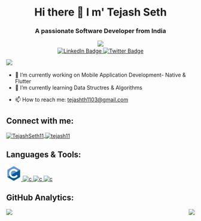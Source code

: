 ### <h1 align="center"> Hi there 👋 I m' Tejash Seth </h1>
<h3 align="center"> A passionate Software Developer from India </h3>
<div id="header" align="center">
  <img src="https://media.giphy.com/media/M9gbBd9nbDrOTu1Mqx/giphy.gif" width="100"/>
</div>

<div id="badges" align="center">
  <a href="https://www.linkedin.com/in/tejashseth11/">
    <img src="https://img.shields.io/badge/LinkedIn-blue?style=for-the-badge&logo=linkedin&logoColor=white" alt="LinkedIn Badge"/>
  </a>
  <a href="https://twitter.com/Tejash_Seth">
    <img src="https://img.shields.io/badge/Twitter-blue?style=for-the-badge&logo=twitter&logoColor=white" alt="Twitter Badge"/>
  </a>
</div>

![](https://komarev.com/ghpvc/?username=Tejash11&style=plastic-square)

<!-- **Tejash11/Tejash11** is a ✨ _special_ ✨ repository because its `README.md` (this file) appears on your GitHub profile. -->

<!-- Here are some ideas to get you started: -->

- 🔭 I’m currently working on Mobile Application Development- Native & Flutter
- 🌱 I’m currently learning Data Structres & Algorithms
<!-- - 👯 I’m looking to collaborate on ...
- 🤔 I’m looking for help with ... -->
<!-- - 💬 Ask me about ... -->
- 📫 How to reach me: tejashth1103@gmail.com
<!-- - 😄 Pronouns: ...
- ⚡ Fun fact: ... -->
<h2> Connect with me: </h2>
<p align="left" dir="auto">
<a href="https://www.linkedin.com/in/tejashseth11/" rel="nofollow">
  <img align="center" src="https://raw.githubusercontent.com/rahuldkjain/github-profile-readme-generator/master/src/images/icons/Social/linked-in-alt.svg" alt="TejashSeth11" height="30" width="40" style="max-width: 100%;">
</a>
<a href="https://twitter.com/Tejash_Seth" rel="nofollow">
  <img align="center" src="https://raw.githubusercontent.com/rahuldkjain/github-profile-readme-generator/master/src/images/icons/Social/twitter.svg" alt="tejash11" height="30" width="40" style="max-width: 100%;">
</a>
</p>
<h2> Languages & Tools: </h2>
<a href="https://www.cprogramming.com/" rel="nofollow">
  <img src="https://raw.githubusercontent.com/devicons/devicon/master/icons/c/c-original.svg" alt="c" width="40" height="40" style="max-width: 100%;">
</a>
<a href="https://docs.flutter.dev/" rel="nofollow">
  <img src="https://cdn.iconscout.com/icon/free/png-512/flutter-2038877-1720090.png?f=avif&w=512" alt="c" width="40" height="40" style="max-width: 100%;">
</a>
<a href="https://developer.android.com/docs" rel="nofollow">
  <img src="https://img.icons8.com/fluency/48/000000/android-os.png?f=avif&w=512" alt="c" width="40" height="40" style="max-width: 100%;">
</a>
<a href="https://firebase.google.com/" rel="nofollow">
  <img src="https://img.icons8.com/color/48/000000/firebase.png?f=avif&w=512" alt="c" width="40" height="40" style="max-width: 100%;">
</a>

<h2> GitHub Analytics: </h2>
<p align="center" float="left" dir="auto">
<!-- <div align="center"> -->
  <a href="https://github.com/Tejash11/">
    <img height="180em" style="float:left;" src="https://github-readme-stats-eight-theta.vercel.app/api?username=Tejash11&amp;show_icons=true&amp;theme=algolia&amp;include_all_commits=true&amp;count_private=true" style="max-width: 100%;">
  </a>
  </p>
  <p align="center" float="right" dir="auto">
  <a href="https://github.com/Tejash11/">
    <img height="180em" style="float:right;" src="https://github-readme-stats-eight-theta.vercel.app/api/top-langs/?username=Tejash11&amp;layout=compact&amp;langs_count=8&amp;theme=algolia" style="max-width: 100%;">
  </a>
  </p>
  
<!--     <img height="180em" src="https://github-readme-streak-stats.herokuapp.com/?user=Tejash11&amp;theme=tokyonight" style="max-width: 100%;"> -->
<!--   </a> -->
<!--   </div> -->
<!-- </p> -->
<!-- <picture>
<source 
  srcset="https://github-readme-stats.vercel.app/api?username=Tejash11&show_icons=true&theme=dark"
  media="(prefers-color-scheme: dark)"
/>
<source
  srcset="https://github-readme-stats.vercel.app/api?username=Tejash11&show_icons=true"
  media="(prefers-color-scheme: light), (prefers-color-scheme: no-preference)"
/>
<img src="https://github-readme-stats.vercel.app/api?username=Tejash11&show_icons=true" />
</picture> -->
